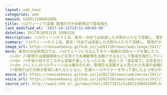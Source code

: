 ```yaml
---
layout: web_news
categories: web
newsid: k10011206081000
title: ハロウィーンで混雑 警視庁が渋谷駅周辺で警戒強化
last_modified_at: '2017-10-31T19:52:00+09:00'
datetime: 2017年10月31日 19時52分
description: ハロウィーンの３１日、東京・渋谷では仮装した大勢の人たちで混雑し、警視庁が警戒を強化しています。
summary: ハロウィーンの３１日、東京・渋谷では仮装した大勢の人たちで混雑し、警視庁が警戒を強化しています。
image_url: https://newswebeasy.github.io/ja201710/news/web/image/2017/10/31/K10011206081_1710312007_1710312008_01_03.jpg
more: 東京の渋谷駅周辺では、ハロウィーンにちなんでホラー映画の流血メークを施したり、アニメのキャラクターなど思い思いの格好に仮装したりした若者や外国人などが夕方ごろから集まり始め、混雑しています。<br
  /><br />警視庁は雑踏事故などを防ぐため機動隊を出動させるなどして警戒を強化していますが、駅前のスクランブル交差点では「ＤＪポリス」として知られる機動隊の広報班が日本語や英語で、写真撮影などで立ち止まらず信号が変わるまでに渡りきるよう呼びかけていました。<br
  /><br />午後６時すぎごろから混雑が激しくなったため、駅近くの「道玄坂下」の交差点から「文化村通り」と「道玄坂」方面のそれぞれの車道で、大型の警察車両を止めて車両の通行を禁止し、歩行者に車道を開放する措置を取り始めました。<br
  /><br />ことしのハロウィーンは火曜日のため、警視庁は混雑すると見られた先週の金曜日から都内の繁華街で警戒態勢を取っていますが、今のところ大きなトラブルは起きていないということです。<br
  />警視庁は引き続き警戒にあたるとともに、交通ルールやマナーを守って楽しむよう呼びかけています。
movie_url: https://newswebeasy.github.io/ja201710/news/web/movie/2017/10/31/k10011206081_201710312007_201710312008.mp4
voice_url: https://newswebeasy.github.io/ja201710/news/web/voice/2017/10/31/k10011206081_201710312007_201710312008.mp3
source_url: http://www3.nhk.or.jp/news/html/20171031/k10011206081000.html
...
```

